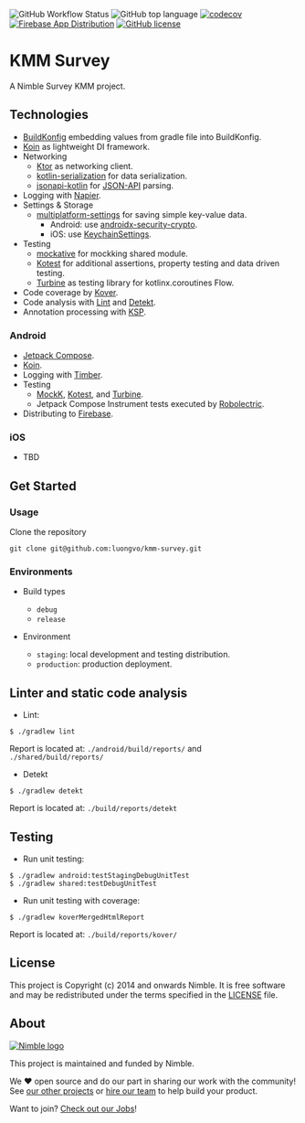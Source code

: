![GitHub Workflow Status](https://img.shields.io/github/actions/workflow/status/luongvo/kmm-survey/review_pull_request.yml)
![GitHub top language](https://img.shields.io/github/languages/top/luongvo/kmm-survey)
[![codecov](https://codecov.io/gh/luongvo/kmm-survey/branch/develop/graph/badge.svg?token=ZGBHJ5WKWR)](https://codecov.io/gh/luongvo/kmm-survey)
[![Firebase App Distribution](https://img.shields.io/badge/Firebase-Android-green)](https://appdistribution.firebase.dev/i/11223fc5713bc511)
[![GitHub license](https://img.shields.io/badge/license-Apache%20License%202.0-blue.svg?style=flat)](https://www.apache.org/licenses/LICENSE-2.0)

# KMM Survey

A Nimble Survey KMM project.

## Technologies

- [BuildKonfig](https://github.com/yshrsmz/BuildKonfig) embedding values from gradle file into BuildKonfig.
- [Koin](https://github.com/InsertKoinIO/koin) as lightweight DI framework.
- Networking
  - [Ktor](https://ktor.io/docs/getting-started-ktor-client-multiplatform-mobile.html#ktor-dependencies) as networking
    client.
  - [kotlin-serialization](https://github.com/Kotlin/kotlinx.serialization) for data serialization.
  - [jsonapi-kotlin](https://github.com/nimblehq/jsonapi-kotlin) for [JSON-API](https://jsonapi.org/) parsing.
- Logging with [Napier](https://github.com/AAkira/Napier).
- Settings & Storage
  - [multiplatform-settings](https://github.com/russhwolf/multiplatform-settings) for saving simple key-value data.
    - Android: use [androidx-security-crypto](https://developer.android.com/jetpack/androidx/releases/security).
    - iOS: use [KeychainSettings](https://github.com/russhwolf/multiplatform-settings#platform-constructors).
- Testing
  - [mockative](https://github.com/mockative/mockative) for mockking shared module.
  - [Kotest](https://github.com/kotest/kotest) for additional assertions, property testing and data driven testing.
  - [Turbine](https://github.com/cashapp/turbine) as testing library for kotlinx.coroutines Flow.
- Code coverage by [Kover](https://github.com/Kotlin/kotlinx-kover).
- Code analysis with [Lint](https://developer.android.com/studio/write/lint)
  and [Detekt](https://github.com/detekt/detekt).
- Annotation processing with [KSP](https://kotlinlang.org/docs/ksp-multiplatform.html).

### Android

- [Jetpack Compose](https://developer.android.com/jetpack/compose).
- [Koin](https://github.com/InsertKoinIO/koin).
- Logging with [Timber](https://github.com/JakeWharton/timber).
- Testing
  - [MockK](https://github.com/mockk/mockk), [Kotest](https://github.com/kotest/kotest),
    and [Turbine](https://github.com/cashapp/turbine).
  - Jetpack Compose Instrument tests executed by [Robolectric](https://robolectric.org/).
- Distributing to [Firebase](https://appdistribution.firebase.dev/i/11223fc5713bc511).

### iOS

- TBD

## Get Started

### Usage

Clone the repository

`git clone git@github.com:luongvo/kmm-survey.git`

### Environments

- Build types
  - `debug`
  - `release`

- Environment
  - `staging`: local development and testing distribution.
  - `production`: production deployment.

## Linter and static code analysis

- Lint:

```
$ ./gradlew lint
```

Report is located at: `./android/build/reports/` and `./shared/build/reports/`

- Detekt

```
$ ./gradlew detekt
```

Report is located at: `./build/reports/detekt`

## Testing

- Run unit testing:

```
$ ./gradlew android:testStagingDebugUnitTest
$ ./gradlew shared:testDebugUnitTest
```

- Run unit testing with coverage:

```
$ ./gradlew koverMergedHtmlReport
```

Report is located at: `./build/reports/kover/`

## License

This project is Copyright (c) 2014 and onwards Nimble. It is free software and may be redistributed under the terms
specified in the [LICENSE] file.

[LICENSE]: /LICENSE

## About

<a href="https://nimblehq.co/">
  <picture>
    <source media="(prefers-color-scheme: dark)" srcset="https://assets.nimblehq.co/logo/dark/logo-dark-text-160.png">
    <img alt="Nimble logo" src="https://assets.nimblehq.co/logo/light/logo-light-text-160.png">
  </picture>
</a>

This project is maintained and funded by Nimble.

We ❤️ open source and do our part in sharing our work with the community!
See [our other projects][community] or [hire our team][hire] to help build your product.

Want to join? [Check out our Jobs][jobs]!

[community]: https://github.com/nimblehq
[hire]: https://nimblehq.co/
[jobs]: https://jobs.nimblehq.co/
